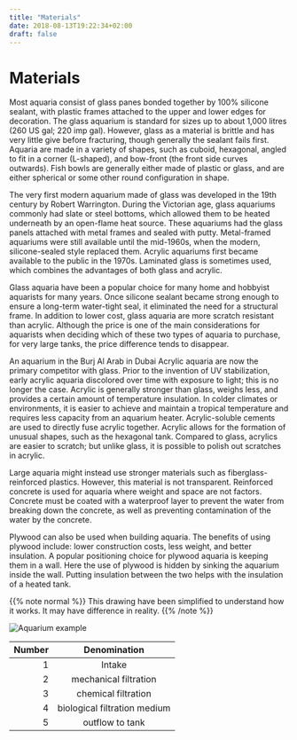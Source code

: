 ```yaml
---
title: "Materials"
date: 2018-08-13T19:22:34+02:00
draft: false
---
```


# Materials

Most aquaria consist of glass panes bonded together by 100% silicone sealant, with plastic frames attached to the upper and lower edges for decoration. The glass aquarium is standard for sizes up to about 1,000 litres (260 US gal; 220 imp gal). However, glass as a material is brittle and has very little give before fracturing, though generally the sealant fails first. Aquaria are made in a variety of shapes, such as cuboid, hexagonal, angled to fit in a corner (L-shaped), and bow-front (the front side curves outwards). Fish bowls are generally either made of plastic or glass, and are either spherical or some other round configuration in shape.

The very first modern aquarium made of glass was developed in the 19th century by Robert Warrington. During the Victorian age, glass aquariums commonly had slate or steel bottoms, which allowed them to be heated underneath by an open-flame heat source. These aquariums had the glass panels attached with metal frames and sealed with putty. Metal-framed aquariums were still available until the mid-1960s, when the modern, silicone-sealed style replaced them. Acrylic aquariums first became available to the public in the 1970s. Laminated glass is sometimes used, which combines the advantages of both glass and acrylic.

Glass aquaria have been a popular choice for many home and hobbyist aquarists for many years. Once silicone sealant became strong enough to ensure a long-term water-tight seal, it eliminated the need for a structural frame. In addition to lower cost, glass aquaria are more scratch resistant than acrylic. Although the price is one of the main considerations for aquarists when deciding which of these two types of aquaria to purchase, for very large tanks, the price difference tends to disappear.


An aquarium in the Burj Al Arab in Dubai
Acrylic aquaria are now the primary competitor with glass. Prior to the invention of UV stabilization, early acrylic aquaria discolored over time with exposure to light; this is no longer the case. Acrylic is generally stronger than glass, weighs less, and provides a certain amount of temperature insulation. In colder climates or environments, it is easier to achieve and maintain a tropical temperature and requires less capacity from an aquarium heater. Acrylic-soluble cements are used to directly fuse acrylic together. Acrylic allows for the formation of unusual shapes, such as the hexagonal tank. Compared to glass, acrylics are easier to scratch; but unlike glass, it is possible to polish out scratches in acrylic.


Large aquaria might instead use stronger materials such as fiberglass-reinforced plastics. However, this material is not transparent. Reinforced concrete is used for aquaria where weight and space are not factors. Concrete must be coated with a waterproof layer to prevent the water from breaking down the concrete, as well as preventing contamination of the water by the concrete.

Plywood can also be used when building aquaria. The benefits of using plywood include: lower construction costs, less weight, and better insulation. A popular positioning choice for plywood aquaria is keeping them in a wall. Here the use of plywood is hidden by sinking the aquarium inside the wall. Putting insulation between the two helps with the insulation of a heated tank.

{{% note normal %}}
This drawing have been simplified to understand how it works. It may have difference in reality.
{{% /note %}}

![Aquarium example](/aquarium.png)


| Number  | Denomination |
| ------: | :----------: |
|  1      | Intake       |
|  2      | mechanical filtration |
|  3      | chemical filtration |
|  4      | biological filtration medium |
|  5      | outflow to tank |

